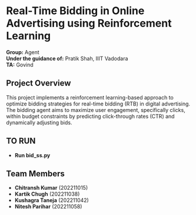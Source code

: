 # Real-Time Bidding in Online Advertising using Reinforcement Learning

**Group:** Agent  
**Under the guidance of:** Pratik Shah, IIIT Vadodara  
**TA:** Govind

## Project Overview
This project implements a reinforcement learning-based approach to optimize bidding strategies for real-time bidding (RTB) in digital advertising. The bidding agent aims to maximize user engagement, specifically clicks, within budget constraints by predicting click-through rates (CTR) and dynamically adjusting bids.


## TO RUN
- **Run bid_ss.py** 


## Team Members
- **Chitransh Kumar** (202211015)
- **Kartik Chugh** (202211038)
- **Kushagra Taneja** (202211042)
- **Nitesh Parihar** (202211058)

